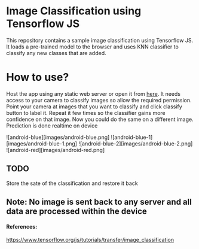 # Image Classification using Tensorflow JS

This repository contains a sample image classification using Tensorflow JS. It loads a pre-trained model to the browser and uses KNN classifier to classify any new classes that are added.

# How to use?

Host the app using any static web server or open it from [here](https://image-classification.glitch.me). It needs access to your camera to classify images so allow the required permission. Point your camera at images that you want to classify and click classify button to label it. Repeat it few times so the classifier gains more confidence on that image. Now you could do the same on a different image. Prediction is done realtime on device

![android-blue][images/android-blue.png]
![android-blue-1][images/android-blue-1.png]
![android-blue-2][images/android-blue-2.png]
![android-red][images/android-red.png]

## TODO

Store the sate of the classification and restore it back

## Note: No image is sent back to any server and all data are processed within the device

#### References:

https://www.tensorflow.org/js/tutorials/transfer/image_classification
